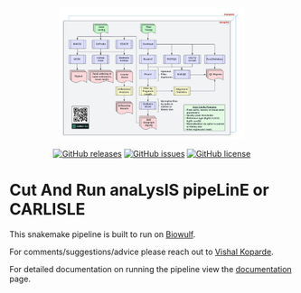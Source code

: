 <div align="center">
  <img src="docs/img/CUTandRUN_Workflow.jpeg" width="65%" height="65%">
  
  [![GitHub releases](https://img.shields.io/github/release/CCBR/CARLISLE)](https://github.com/CCBR/CARLISLE/releases)  [![GitHub issues](https://img.shields.io/github/issues/CCBR/CARLISLE)](https://github.com/CCBR/CARLISLE/issues) [![GitHub license](https://img.shields.io/github/license/CCBR/CARLISLE)](https://github.com/CCBR/CARLISLE/blob/master/LICENSE)  

</div>

# Cut And Run anaLysIS pipeLinE or CARLISLE

This snakemake pipeline is built to run on [Biowulf](https://hpc.nih.gov/).

For comments/suggestions/advice please reach out to [Vishal Koparde](mailto:vishal.koparde@nih.gov).

For detailed documentation on running the pipeline view the [documentation](https://CCBR.github.io/CARLISLE/) page.
